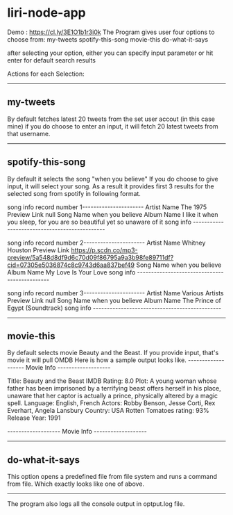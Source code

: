 # liri-node-app
Demo :  https://cl.ly/3E1O1b1r3i0k
The Program gives user four options to choose from:
  my-tweets
  spotify-this-song
  movie-this
  do-what-it-says
  
  after selecting your option, either you can specify input parameter or hit enter for default search results
  
Actions for each Selection:

--------------------
  my-tweets
--------------------
  By default fetches latest 20 tweets from the set user accout (in this case mine)
  if you do choose to enter an input, it will fetch 20 latest tweets from that username.
  
-----------------------  
  spotify-this-song
-----------------------
  By default it selects the song "when you believe"
  If you do choose to give input, it will select your song.
  As a result it provides first 3 results for the selected song from spotify in following format.
  
  song info record number 1----------------------
  Artist Name The 1975
  Preview Link null
  Song Name when you believe
  Album Name I like it when you sleep, for you are so beautiful yet so unaware of it
  song info ----------------------------------------------

  song info record number 2----------------------
  Artist Name Whitney Houston
  Preview Link https://p.scdn.co/mp3-preview/5a548d8df9d6c70d09f86795a9a3b98fe89711df?cid=07305e5036874c8c9743d6aa837bef49
  Song Name when you believe
  Album Name My Love Is Your Love
  song info ----------------------------------------------

  song info record number 3----------------------
  Artist Name Various Artists
  Preview Link null
  Song Name when you believe
  Album Name The Prince of Egypt (Soundtrack)
  song info ----------------------------------------------
  
-------------------------
  movie-this
-------------------------
By default selects movie Beauty and the Beast.
If you provide input, that's movie it will pull OMDB 
Here is how a sample output looks like.
------------------- Movie Info -------------------

Title: Beauty and the Beast
IMDB Rating: 8.0
Plot: A young woman whose father has been imprisoned by a terrifying beast offers herself in his place, unaware that her captor
 is actually a prince, physically altered by a magic spell.
Language: English, French
Actors: Robby Benson, Jesse Corti, Rex Everhart, Angela Lansbury
Country: USA
Rotten Tomatoes rating: 93%
Release Year: 1991

------------------- Movie Info -------------------

--------------------------
  do-what-it-says
--------------------------
  
  This option opens a predefined file from file system and runs a command from file.
  Which exactly looks like one of above.
  
  
  -----------------------------------------------------------------------------------------------------------
  
  The program also logs all the console output in optput.log file.
